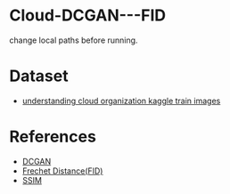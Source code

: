 # Cloud-DCGAN---FID
change local paths before running.
# Dataset 
- [understanding cloud organization kaggle train images](https://www.kaggle.com/c/understanding_cloud_organization/data?select=train_images)
# References 
- [DCGAN](https://github.com/carpedm20/DCGAN-tensorflow)
- [Frechet Distance(FID)](https://github.com/spiros/discrete_frechet)
- [SSIM](https://github.com/Po-Hsun-Su/pytorch-ssim)

